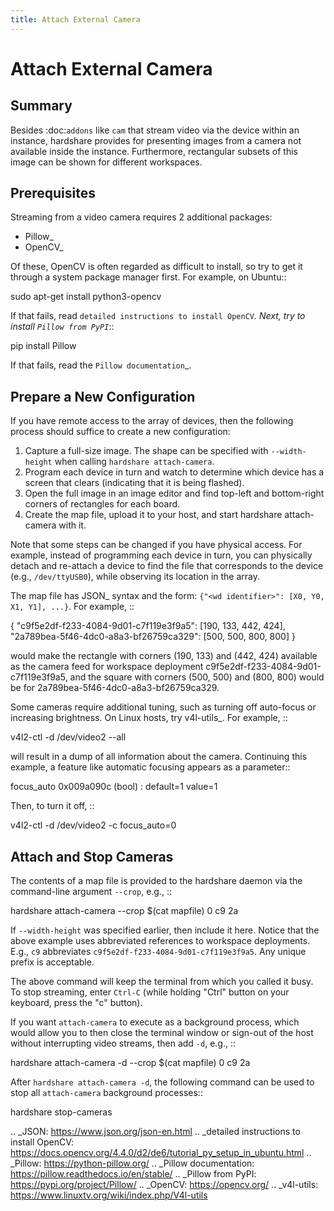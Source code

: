 ```yaml
---
title: Attach External Camera
---
```


# Attach External Camera

## Summary

Besides :doc:`addons` like ``cam`` that stream video via the device within an
instance, hardshare provides for presenting images from a camera not available
inside the instance. Furthermore, rectangular subsets of this image can be shown
for different workspaces.


## Prerequisites

Streaming from a video camera requires 2 additional packages:

* Pillow_
* OpenCV_

Of these, OpenCV is often regarded as difficult to install, so try to get it
through a system package manager first. For example, on Ubuntu::

  sudo apt-get install python3-opencv

If that fails, read `detailed instructions to install OpenCV`_.
Next, try to install `Pillow from PyPI`_::

  pip install Pillow

If that fails, read the `Pillow documentation`_.


## Prepare a New Configuration

If you have remote access to the array of devices, then the following process
should suffice to create a new configuration:

1. Capture a full-size image. The shape can be specified with ``--width-height`` when calling ``hardshare attach-camera``.
2. Program each device in turn and watch to determine which device has a screen that clears (indicating that it is being flashed).
3. Open the full image in an image editor and find top-left and bottom-right corners of rectangles for each board.
4. Create the map file, upload it to your host, and start hardshare attach-camera with it.

Note that some steps can be changed if you have physical access. For example,
instead of programming each device in turn, you can physically detach and
re-attach a device to find the file that corresponds to the device (e.g.,
``/dev/ttyUSB0``), while observing its location in the array.

The map file has JSON_ syntax and the form: ``{"<wd identifier>": [X0, Y0, X1, Y1], ...}``.
For example, ::

  {
      "c9f5e2df-f233-4084-9d01-c7f119e3f9a5": [190, 133, 442, 424],
      "2a789bea-5f46-4dc0-a8a3-bf26759ca329": [500, 500, 800, 800]
  }

would make the rectangle with corners (190, 133) and (442, 424) available as the
camera feed for workspace deployment c9f5e2df-f233-4084-9d01-c7f119e3f9a5, and
the square with corners (500, 500) and (800, 800) would be for 2a789bea-5f46-4dc0-a8a3-bf26759ca329.

Some cameras require additional tuning, such as turning off auto-focus or
increasing brightness. On Linux hosts, try v4l-utils_. For example, ::

  v4l2-ctl -d /dev/video2 --all

will result in a dump of all information about the camera.  Continuing this
example, a feature like automatic focusing appears as a parameter::

  focus_auto 0x009a090c (bool)   : default=1 value=1

Then, to turn it off, ::

  v4l2-ctl -d /dev/video2 -c focus_auto=0


## Attach and Stop Cameras

The contents of a map file is provided to the hardshare daemon via the
command-line argument ``--crop``, e.g., ::

  hardshare attach-camera --crop $(cat mapfile) 0 c9 2a

If ``--width-height`` was specified earlier, then include it here.
Notice that the above example uses abbreviated references to workspace
deployments. E.g., ``c9`` abbreviates ``c9f5e2df-f233-4084-9d01-c7f119e3f9a5``.
Any unique prefix is acceptable.

The above command will keep the terminal from which you called it busy. To stop
streaming, enter ``Ctrl-C`` (while holding "Ctrl" button on your keyboard, press
the "c" button).

If you want ``attach-camera`` to execute as a background process, which would
allow you to then close the terminal window or sign-out of the host without
interrupting video streams, then add ``-d``, e.g., ::

  hardshare attach-camera -d --crop $(cat mapfile) 0 c9 2a

After ``hardshare attach-camera -d``, the following command can be used to stop
all ``attach-camera`` background processes::

  hardshare stop-cameras


.. _JSON: https://www.json.org/json-en.html
.. _detailed instructions to install OpenCV: https://docs.opencv.org/4.4.0/d2/de6/tutorial_py_setup_in_ubuntu.html
.. _Pillow: https://python-pillow.org/
.. _Pillow documentation: https://pillow.readthedocs.io/en/stable/
.. _Pillow from PyPI: https://pypi.org/project/Pillow/
.. _OpenCV: https://opencv.org/
.. _v4l-utils: https://www.linuxtv.org/wiki/index.php/V4l-utils
